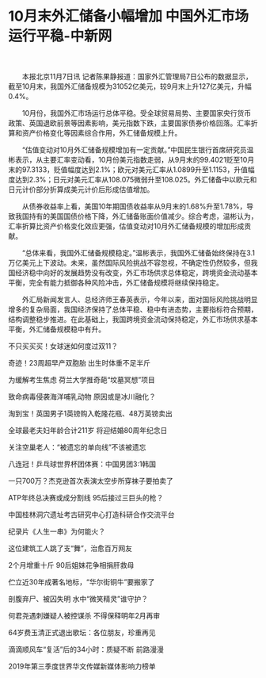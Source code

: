 # 10月末外汇储备小幅增加 中国外汇市场运行平稳-中新网

　　

　　本报北京11月7日讯 记者陈果静报道：国家外汇管理局7日公布的数据显示，截至10月末，我国外汇储备规模为31052亿美元，较9月末上升127亿美元，升幅0.4%。

　　10月份，我国外汇市场运行总体平稳。受全球贸易局势、主要国家央行货币政策、英国退欧前景等因素影响，美元指数下跌，主要国家债券价格回落。汇率折算和资产价格变化等因素综合作用，外汇储备规模上升。

　　“估值变动对10月外汇储备规模增加有一定贡献。”中国民生银行首席研究员温彬表示，从主要汇率变动看，10月份美元指数走弱，从9月末的99.4021贬至10月末的97.3133，贬值幅度达到2.1%；欧元对美元汇率从1.0899升至1.1153，升值幅度达到2.3%；日元对美元汇率从108.075微弱升至108.025。外汇储备中以欧元和日元计价部分折算成美元计价后形成估值增加。

　　从债券收益率上看，美国10年期国债收益率从9月末的1.68%升至1.78%，导致我国持有的美国国债价格下降，外汇储备账面价值减少。综合考虑，温彬认为，汇率折算比资产价格变化效应更强，估值变动对10月外汇储备规模的增加形成贡献。

　　“总体来看，我国外汇储备规模稳定。”温彬表示，我国外汇储备始终保持在3.1万亿美元上下波动。未来，虽然国际风险挑战不容忽视，不确定性仍然较多，但我国经济稳中向好的发展趋势没有改变，外汇市场供求总体稳定，跨境资金流动基本平衡，完全有能力抵御各种风险冲击，外汇储备规模将继续保持稳定。

　　外汇局新闻发言人、总经济师王春英表示，今年以来，面对国际风险挑战明显增多的复杂局面，我国经济保持了总体平稳、稳中有进态势，主要指标符合预期，结构调整稳步推进。在此基础上，我国跨境资金流动保持稳定，外汇市场供求基本平衡，外汇储备规模稳中有升。

不只买买买！女球迷如何度过双11？

奇迹！23周超早产双胞胎 出生时体重不足半斤

为缓解考生焦虑 荷兰大学推奇葩“坟墓冥想”项目

致命病毒侵袭海洋哺乳动物 原因或是冰川融化？

淘到宝！英国男子1英镑购入乾隆花瓶、48万英镑卖出

全球最老夫妇年龄合计211岁 将迎结婚80周年纪念日

关注空巢老人：“被遗忘的单向线”不该被遗忘

八连冠！乒乓球世界杯团体赛：中国男团3:1韩国

一只700万？杰克逊首次表演太空步所穿袜子要拍卖了

ATP年终总决赛或成分割线 95后接过三巨头的枪？

中国桂林洞穴遗址考古研究中心打造科研合作交流平台

纪录片《人生一串》为何能火？ 

这位建筑工人跳了支“舞”，治愈百万网友

2个月增重十斤 90后姐妹花争相捐肝救母

伫立近30年成著名地标，“华尔街铜牛”要搬家了

剖腹弃尸、被囚失明 水中“微笑精灵”谁守护？

何君尧遇刺嫌疑人被控谋杀 不得保释明年2月再审

64岁费玉清正式退出歌坛：各位朋友，珍重再见

滴滴顺风车“复活”后的34小时：质疑不断 前路漫漫

2019年第三季度世界华文传媒新媒体影响力榜单
